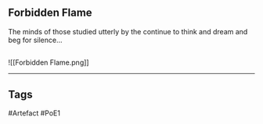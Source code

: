 ## Forbidden Flame
The minds of those studied utterly by the
continue to think and dream and beg for silence...
##
![[Forbidden Flame.png]]

---
## Tags
#Artefact
#PoE1